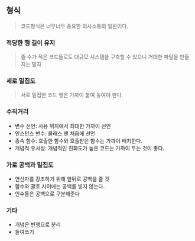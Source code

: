 ## 형식
> 코드형식은 너무너무 중요한 의사소통의 일환이다.
### 적당한 행 길이 유지
> 줄 수가 적은 코드들로도 대규모 시스템을 구축할 수 있으니 거대한 파일을 만들지는 말자
### 세로 밀집도
> 서로 밀접한 코드 행은 가까이 붙여 놓여야 한다.
### 수직거리
- 변수 선언: 사용 위치에서 최대한 가까이 선언
- 인스턴스 변수: 클래스 맨 처음에 선언
- 종속 함수: 호출한 함수와 호출받은 함수는 가까이 배치한다.
- 개념적 유사성: 개념적인 친화도가 높은 코드는 가까이 두는 것이 좋다.
### 가로 공백과 밀집도
- 연산자를 강조하기 위해 앞뒤로 공백을 줄 것
- 함수와 괄호 사이에는 공백를 넣지 않는다.
- 인수들은 공백으로 구분해준다 

### 기타
- 개념은 빈행으로 분리
- 들여쓰기
